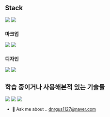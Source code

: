 


## Stack
<img src="https://img.shields.io/badge/javascript-F7DF1E?style=for-the-badge&logo=javascript&logoColor=white"  style="max-width : 5%">
<img src="https://img.shields.io/badge/react-61DAFB?style=for-the-badge&logo=javascript&logoColor=white">

### 마크업
<img src="https://img.shields.io/badge/HTML5-E34F26?style=for-the-badge&logo=javascript&logoColor=white">
<img src="https://img.shields.io/badge/Markdown-000000?style=for-the-badge&logo=javascript&logoColor=white">

### 디자인
<img src="https://img.shields.io/badge/CSS3-1572B6?style=for-the-badge&logo=javascript&logoColor=white">
<img src="https://img.shields.io/badge/styled component-DB7093?style=for-the-badge&logo=javascript&logoColor=white">

## 학습 중이거나 사용해본적 있는 기술들
<img src="https://img.shields.io/badge/typescript-3178C6?style=for-the-badge&logo=javascript&logoColor=white">
<img src="https://img.shields.io/badge/express-000000?style=for-the-badge&logo=javascript&logoColor=white">
<img src="https://img.shields.io/badge/amazon ec2-FF9900?style=for-the-badge&logo=github&logoColor=white">



- 💬 Ask me about ..
dnrgus1127@naver.com



